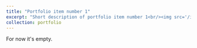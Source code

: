 ```yaml
---
title: "Portfolio item number 1"
excerpt: "Short description of portfolio item number 1<br/><img src='/images/500x300.png'>"
collection: portfolio
---
```


For now it's empty.
